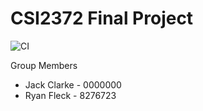# CSI2372 Final Project

![CI](https://github.com/JackClarkeUottawa/CSI2372FinalProject/workflows/CI/badge.svg?branch=master)

Group Members
- Jack Clarke - 0000000
- Ryan Fleck - 8276723